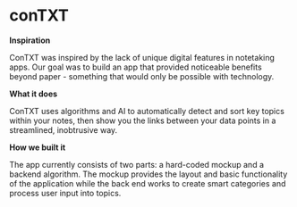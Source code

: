 # conTXT

**Inspiration**

ConTXT was inspired by the lack of unique digital features in notetaking apps. Our goal was to build an app that provided noticeable benefits beyond paper - something that would only be possible with technology.

**What it does**

ConTXT uses algorithms and AI to automatically detect and sort key topics within your notes, then show you the links between your data points in a streamlined, inobtrusive way.

**How we built it**

The app currently consists of two parts: a hard-coded mockup and a backend algorithm. The mockup provides the layout and basic functionality of the application while the back end works to create smart categories and process user input into topics.
